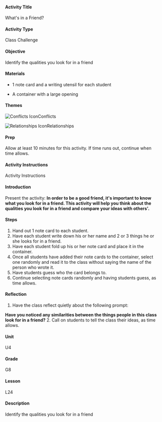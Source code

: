 #### Activity Title
What's in a Friend?
#### Activity Type
Class Challenge
#### Objective
Identify the qualities you look for in a friend
#### Materials
-  1 note card and a writing utensil for each student

-  A container with a large opening
#### Themes
![Conflicts Icon](http://v5cmservice.secondstep.org/MS3TP_IMAGES/SKILLS/SKILLS_SMALL_IMAGES/conflicts-sm.png)Conflicts
 
![Relationships Icon](http://v5cmservice.secondstep.org/MS3TP_IMAGES/SKILLS/SKILLS_SMALL_IMAGES/relationships-sm.png)Relationships
 

#### Prep

Allow at least 10 minutes for this activity. If time runs out, continue when time allows.

#### Activity Instructions
Activity Instructions
#### Introduction
Present the activity: **In order to be a good friend, it's important to know what you look for in a friend. This activity will help you think about the qualities you look for in a friend and compare your ideas with others'.**
#### Steps
1. Hand out 1 note card to each student.
2. Have each student write down his or her name and 2 or 3 things he or she looks for in a friend.
3. Have each student fold up his or her note card and place it in the container.
4. Once all students have added their note cards to the container, select one randomly and read it to the class without saying the name of the person who wrote it.
5. Have students guess who the card belongs to.
6. Continue selecting note cards randomly and having students guess, as time allows.

#### Reflection
1. Have the class reflect quietly about the following prompt:

**Have you noticed any similarities between the things people in this class look for in a friend?**
2. Call on students to tell the class their ideas, as time allows.

#### Unit
U4
#### Grade
G8
#### Lesson
L24
#### Description
Identify the qualities you look for in a friend

